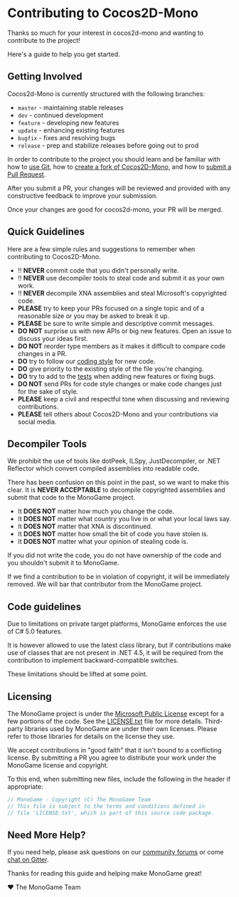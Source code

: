 # Contributing to Cocos2D-Mono

Thanks so much for your interest in cocos2d-mono and wanting to contribute to the project!

Here's a guide to help you get started.

## Getting Involved

Cocos2d-Mono is currently structured with the following branches:

- `master` - maintaining stable releases
- `dev` - continued development
- `feature` - developing new features
- `update` - enhancing existing features
- `bugfix` - fixes and resolving bugs
- `release` - prep and stabilize releases before going out to prod

In order to contribute to the project you should learn and be familiar with how to [use Git](https://help.github.com/articles/set-up-git/), how to [create a fork of Cocos2D-Mono](https://help.github.com/articles/fork-a-repo/), and how to [submit a Pull Request](https://help.github.com/articles/using-pull-requests/).

After you submit a PR, your changes will be reviewed and provided with any constructive feedback to improve your submission.

Once your changes are good for cocos2d-mono, your PR will be merged.

## Quick Guidelines

Here are a few simple rules and suggestions to remember when contributing to Cocos2D-Mono.

- :bangbang: **NEVER** commit code that you didn't personally write.
- :bangbang: **NEVER** use decompiler tools to steal code and submit it as your own work.
- :bangbang: **NEVER** decompile XNA assemblies and steal Microsoft's copyrighted code.
- **PLEASE** try to keep your PRs focused on a single topic and of a reasonable size or you may be asked to break it up.
- **PLEASE** be sure to write simple and descriptive commit messages.
- **DO NOT** surprise us with new APIs or big new features. Open an issue to discuss your ideas first.
- **DO NOT** reorder type members as it makes it difficult to compare code changes in a PR.
- **DO** try to follow our [coding style](CODESTYLE.md) for new code.
- **DO** give priority to the existing style of the file you're changing.
- **DO** try to add to the [tests](Tests) when adding new features or fixing bugs.
- **DO NOT** send PRs for code style changes or make code changes just for the sake of style.
- **PLEASE** keep a civil and respectful tone when discussing and reviewing contributions.
- **PLEASE** tell others about Cocos2D-Mono and your contributions via social media.

## Decompiler Tools

We prohibit the use of tools like dotPeek, ILSpy, JustDecompiler, or .NET Reflector which convert compiled assemblies into readable code.

There has been confusion on this point in the past, so we want to make this clear. It is **NEVER ACCEPTABLE** to decompile copyrighted assemblies and submit that code to the MonoGame project.

- It **DOES NOT** matter how much you change the code.
- It **DOES NOT** matter what country you live in or what your local laws say.
- It **DOES NOT** matter that XNA is discontinued.
- It **DOES NOT** matter how small the bit of code you have stolen is.
- It **DOES NOT** matter what your opinion of stealing code is.

If you did not write the code, you do not have ownership of the code and you shouldn't submit it to MonoGame.

If we find a contribution to be in violation of copyright, it will be immediately removed. We will bar that contributor from the MonoGame project.

## Code guidelines

Due to limitations on private target platforms, MonoGame enforces the use of C# 5.0 features.

It is however allowed to use the latest class library, but if contributions make use of classes that are not present in .NET 4.5, it will be required from the contribution to implement backward-compatible switches.

These limitations should be lifted at some point.

## Licensing

The MonoGame project is under the [Microsoft Public License](https://opensource.org/licenses/MS-PL) except for a few portions of the code. See the [LICENSE.txt](LICENSE.txt) file for more details. Third-party libraries used by MonoGame are under their own licenses. Please refer to those libraries for details on the license they use.

We accept contributions in "good faith" that it isn't bound to a conflicting license. By submitting a PR you agree to distribute your work under the MonoGame license and copyright.

To this end, when submitting new files, include the following in the header if appropriate:

```csharp
// MonoGame - Copyright (C) The MonoGame Team
// This file is subject to the terms and conditions defined in
// file 'LICENSE.txt', which is part of this source code package.
```

## Need More Help?

If you need help, please ask questions on our [community forums](http://community.monogame.net/) or come [chat on Gitter](https://gitter.im/mono/MonoGame).

Thanks for reading this guide and helping make MonoGame great!

:heart: The MonoGame Team
